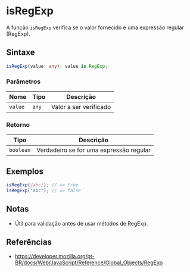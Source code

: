 # isRegExp

A função `isRegExp` verifica se o valor fornecido é uma expressão regular (RegExp).

## Sintaxe

```typescript
isRegExp(value: any): value is RegExp;
```

### Parâmetros

| Nome    | Tipo    | Descrição                |
|---------|---------|--------------------------|
| `value` | `any`   | Valor a ser verificado   |

### Retorno

| Tipo      | Descrição                                 |
|-----------|-------------------------------------------|
| `boolean` | Verdadeiro se for uma expressão regular    |

## Exemplos

```typescript
isRegExp(/abc/); // => true
isRegExp("abc"); // => false
```

## Notas

* Útil para validação antes de usar métodos de RegExp.

## Referências

* https://developer.mozilla.org/pt-BR/docs/Web/JavaScript/Reference/Global_Objects/RegExp